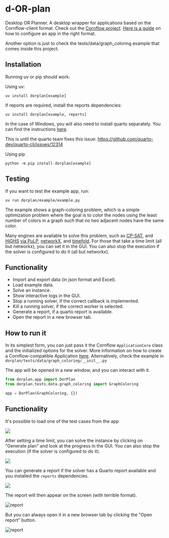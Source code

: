 # d-OR-plan

Desktop OR Planner. A desktop wrapper for applications based on the Cornflow-client format. Check out the [Cornflow project](https://github.com/baobabsoluciones/cornflow).
[Here is a guide](https://baobabsoluciones.github.io/cornflow/guides/deploy_solver_new.html) on how to configure an app in the right format.

Another option is just to check the tests/data/graph_coloring example that comes inside this project. 

## Installation

Running uv or pip should work:

Using uv:

```
uv install dorplan[example]
```

If reports are required, install the reports dependencies:

```
uv install dorplan[example, reports]
```

In the case of Windows, you will also need to install quarto separately. You can find the instructions [here](https://quarto.org/docs/download/).

This is until the quarto team fixes this issue: https://github.com/quarto-dev/quarto-cli/issues/12314

Using pip

```
python -m pip install dorplan[example]
```

## Testing

If you want to test the example app, run:

```
uv run dorplan/example/example.py
```

The example shows a graph-coloring problem, which is a simple optimization problem where the goal is to color the nodes using the least number of colors in a graph such that no two adjacent nodes have the same color.

Many engines are available to solve this problem, such as [CP-SAT](https://developers.google.com/optimization/cp), and [HiGHS](https://github.com/ERGO-Code/HiGHS) [via PuLP](https://github.com/coin-or/pulp/), [networkX](https://networkx.org/), and [timefold](https://timefold.ai/). For those that take a time limit (all but networkx), you can set it in the GUI. You can also stop the execution if the solver is configured to do it (all but networkx).

## Functionality

* Import and export data (in json format and Excel).
* Load example data.
* Solve an instance.
* Show interactive logs in the GUI.
* Stop a running solver, if the correct callback is implemented.
* Kill a running solver, if the correct worker is selected.
* Generate a report, if a quarto report is available.
* Open the report in a new browser tab.

## How to run it

In its simplest form, you can just pass it the Cornflow `ApplicationCore` class and the initialized options for the solver. More information on how to create a Cornflow-compatible Application [here](https://baobabsoluciones.github.io/cornflow/guides/deploy_solver_new.html#application-class). Alternatively, check the example in `dorplan/tests/data/graph_coloring/__init__.py`

The app will be opened in a new window, and you can interact with it.

```python
from dorplan.app import DorPlan
from dorplan.tests.data.graph_coloring import GraphColoring

app = DorPlan(GraphColoring, {})

```

## Functionality

It's possible to load one of the test cases from the app

![](dorplan/example/img/test_cases.png)

After setting a time limit, you can solve the instance by clicking on "Generate plan" and look at the progress in the GUI. 
You can also stop the execution (if the solver is configured to do it).

![](dorplan/example/img/output_log.png)

You can generate a report if the solver has a Quarto report available and you installed the `reports` dependencies.

![](dorplan/example/img/report_log.png)

The report will then appear on the screen (with terrible format).

![report](dorplan/example/img/report.png)

But you can always open it in a new browser tab by clicking the "Open report" button.

![report](dorplan/example/img/report_html.png)